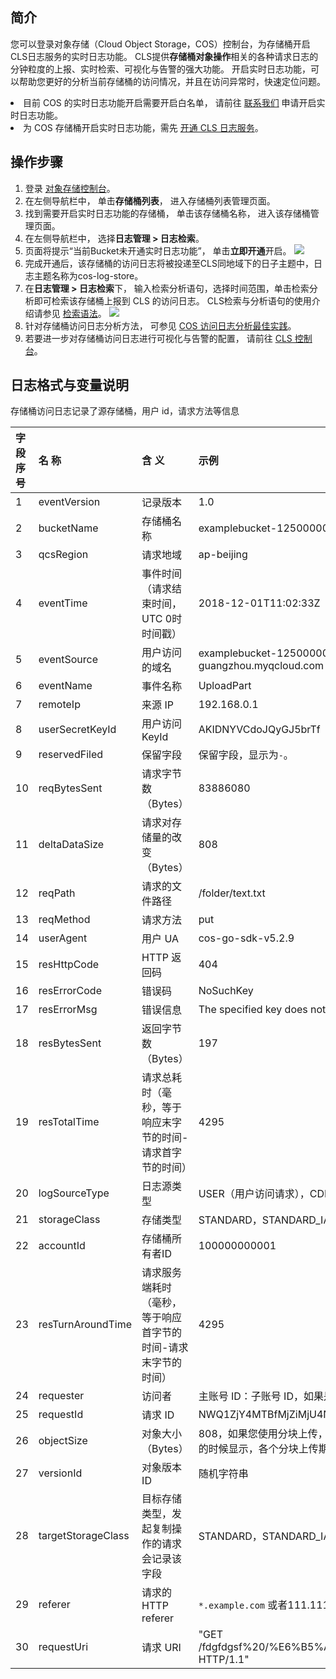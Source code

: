 ## 简介

您可以登录对象存储（Cloud Object Storage，COS）控制台，为存储桶开启CLS日志服务的实时日志功能。 CLS提供**存储桶对象操作**相关的各种请求日志的分钟粒度的上报、实时检索、可视化与告警的强大功能。 开启实时日志功能，可以帮助您更好的分析当前存储桶的访问情况，并且在访问异常时，快速定位问题。


<dx-alert infotype="notice" title="前提条件">
<li>目前 COS 的实时日志功能开启需要开启白名单， 请前往 <a href="https://cloud.tencent.com/online-service?from=connect-us">联系我们</a> 申请开启实时日志功能。</li>
<li>为 COS 存储桶开启实时日志功能，需先 <a href="https://cloud.tencent.com/product/cls">开通 CLS 日志服务</a>。</li>
</dx-alert>





## 操作步骤

1. 登录 [对象存储控制台](https://console.cloud.tencent.com/cos5)。
2. 在左侧导航栏中， 单击**存储桶列表**， 进入存储桶列表管理页面。
3. 找到需要开启实时日志功能的存储桶， 单击该存储桶名称， 进入该存储桶管理页面。
4. 在左侧导航栏中， 选择**日志管理 > 日志检索**。
5. 页面将提示“当前Bucket未开通实时日志功能”， 单击**立即开通**开启。
   ![](https://main.qcloudimg.com/raw/b863a781357e668b098408ad62f3c5da.png)
6. 完成开通后，该存储桶的访问日志将被投递至CLS同地域下的日子主题中，日志主题名称为cos-log-store。
7. 在**日志管理 > 日志检索**下， 输入检索分析语句，选择时间范围，单击检索分析即可检索该存储桶上报到 CLS 的访问日志。 CLS检索与分析语句的使用介绍请参见  [检索语法](https://cloud.tencent.com/document/product/614/47044)。
   ![](https://main.qcloudimg.com/raw/b80f23cd5efdcf63cd4e75f6751d497c.png)
8. 针对存储桶访问日志分析方法， 可参见 [COS 访问日志分析最佳实践](https://cloud.tencent.com/document/product/614/61406)。
9. 若要进一步对存储桶访问日志进行可视化与告警的配置， 请前往 [CLS 控制台](https://console.cloud.tencent.com/cls)。

## 日志格式与变量说明

存储桶访问日志记录了源存储桶，用户 id，请求方法等信息

| 字段序号 | 名 称              | 含 义                                                        | 示例                                                         |
| :------- | :----------------- | :----------------------------------------------------------- | :----------------------------------------------------------- |
| 1        | eventVersion       | 记录版本                                                     | 1.0                                                          |
| 2        | bucketName         | 存储桶名称                                                   | examplebucket-1250000000                                     |
| 3        | qcsRegion          | 请求地域                                                     | ap-beijing                                                   |
| 4        | eventTime          | 事件时间（请求结束时间，UTC 0时 时间戳）                     | 2018-12-01T11:02:33Z                                         |
| 5        | eventSource        | 用户访问的域名                                               | examplebucket-1250000000.cos.ap-guangzhou.myqcloud.com       |
| 6        | eventName          | 事件名称                                                     | UploadPart                                                   |
| 7        | remoteIp           | 来源 IP                                                      | 192.168.0.1                                                  |
| 8        | userSecretKeyId    | 用户访问 KeyId                                               | AKIDNYVCdoJQyGJ5brTf                                         |
| 9        | reservedFiled      | 保留字段                                                     | 保留字段，显示为`-`。                                        |
| 10       | reqBytesSent       | 请求字节数（Bytes）                                          | 83886080                                                     |
| 11       | deltaDataSize      | 请求对存储量的改变（Bytes）                                  | 808                                                          |
| 12       | reqPath            | 请求的文件路径                                               | /folder/text.txt                                             |
| 13       | reqMethod          | 请求方法                                                     | put                                                          |
| 14       | userAgent          | 用户 UA                                                      | cos-go-sdk-v5.2.9                                            |
| 15       | resHttpCode        | HTTP 返回码                                                  | 404                                                          |
| 16       | resErrorCode       | 错误码                                                       | NoSuchKey                                                    |
| 17       | resErrorMsg        | 错误信息                                                     | The specified key does not exist.                            |
| 18       | resBytesSent       | 返回字节数（Bytes）                                          | 197                                                          |
| 19       | resTotalTime       | 请求总耗时（毫秒，等于响应末字节的时间-请求首字节的时间）    | 4295                                                         |
| 20       | logSourceType      | 日志源类型                                                   | USER（用户访问请求），CDN（CDN 回源请求）                    |
| 21       | storageClass       | 存储类型                                                     | STANDARD，STANDARD_IA，ARCHIVE                               |
| 22       | accountId          | 存储桶所有者ID                                               | 100000000001                                                 |
| 23       | resTurnAroundTime  | 请求服务端耗时（毫秒，等于响应首字节的时间-请求末字节的时间） | 4295                                                         |
| 24       | requester          | 访问者                                                       | 主账号 ID：子账号 ID，如果是匿名访问则显示`-`。              |
| 25       | requestId          | 请求 ID                                                      | NWQ1ZjY4MTBfMjZiMjU4NjRfOWI1N180NXXXX=                     |
| 26       | objectSize         | 对象大小（Bytes）                                            | 808，如果您使用分块上传，objectSize 字段只会在完成上传的时候显示，各个分块上传期间该字段显示`-` |
| 27       | versionId          | 对象版本 ID                                                  | 随机字符串                                                   |
| 28       | targetStorageClass | 目标存储类型，发起复制操作的请求会记录该字段                 | STANDARD，STANDARD_IA，ARCHIVE                               |
| 29       | referer            | 请求的 HTTP referer                                          | `*.example.com` 或者111.111.111.1                             |
| 30       | requestUri         | 请求 URI                                                     | "GET /fdgfdgsf%20/%E6%B5%AE%E7%82%B9%E6%95%B0 HTTP/1.1"      |
